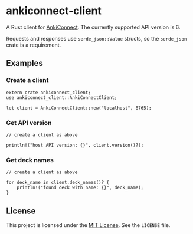 # ankiconnect-client

A Rust client for [AnkiConnect](https://foosoft.net/projects/anki-connect/). The currently supported API version is 6.

Requests and responses use `serde_json::Value` structs, so the `serde_json` crate is a requirement.

## Examples

### Create a client

```
extern crate ankiconnect_client;
use ankiconnect_client::AnkiConnectClient;

let client = AnkiConnectClient::new("localhost", 8765);
```

### Get API version

```
// create a client as above

println!("host API version: {}", client.version()?);
```

### Get deck names

```
// create a client as above

for deck_name in client.deck_names()? {
    println!("found deck with name: {}", deck_name);
}
```

## License

This project is licensed under the [MIT License](https://opensource.org/licenses/MIT). See the `LICENSE` file.
